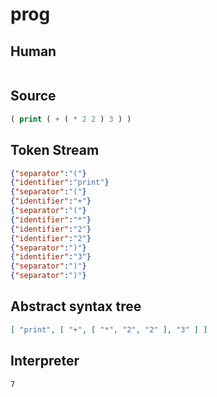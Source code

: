 # prog
## Human
```

```
## Source
```lisp
( print ( + ( * 2 2 ) 3 ) ) 
```
## Token Stream
```json
{"separator":"("}
{"identifier":"print"}
{"separator":"("}
{"identifier":"+"}
{"separator":"("}
{"identifier":"*"}
{"identifier":"2"}
{"identifier":"2"}
{"separator":")"}
{"identifier":"3"}
{"separator":")"}
{"separator":")"}
```
## Abstract syntax tree
```json
[ "print", [ "+", [ "*", "2", "2" ], "3" ] ]
```
## Interpreter
```bash
7
```